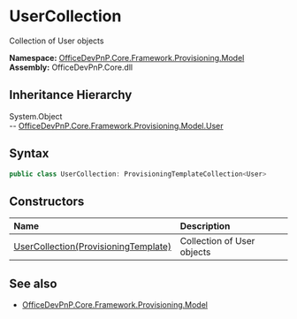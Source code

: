# UserCollection
Collection of User objects  

**Namespace:** [OfficeDevPnP.Core.Framework.Provisioning.Model](OfficeDevPnP.Core.Framework.Provisioning.Model.md)  
**Assembly:** OfficeDevPnP.Core.dll  
## Inheritance Hierarchy
System.Object  
--  [OfficeDevPnP.Core.Framework.Provisioning.Model.User](OfficeDevPnP.Core.Framework.Provisioning.Model.User.md)
## Syntax
```C#
public class UserCollection: ProvisioningTemplateCollection<User>
```
## Constructors
|**Name**|**Description**|
|:-----|:-----|
| [UserCollection(ProvisioningTemplate)](OfficeDevPnP.Core.Framework.Provisioning.Model.UserCollection.ctor1.md) |  Collection of User objects 
## See also
- [OfficeDevPnP.Core.Framework.Provisioning.Model](OfficeDevPnP.Core.Framework.Provisioning.Model.md)
